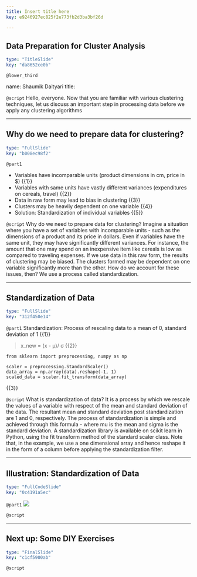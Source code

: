 ```yaml
---
title: Insert title here
key: e9246927ec825f2e773fb2d3ba3bf26d

---
```

## Data Preparation for Cluster Analysis

```yaml
type: "TitleSlide"
key: "da8652ce0b"
```

`@lower_third`

name: Shaumik Daityari
title: 


`@script`
Hello, everyone. Now that you are familiar with various clustering techniques, let us discuss an important step in processing data before we apply any clustering algorithms


---
## Why do we need to prepare data for clustering?

```yaml
type: "FullSlide"
key: "b008ec98f2"
```

`@part1`
- Variables have incomparable units (product dimensions in cm, price in $)
{{1}}
- Variables with same units have vastly different variances (expenditures on cereals, travel)
{{2}}
- Data in raw form may lead to bias in clustering
{{3}}
- Clusters may be heavily dependent on one variable
{{4}}
- Solution: Standardization of individual variables
{{5}}


`@script`
Why do we need to prepare data for clustering? Imagine a situation where you have a set of variables with incomparable units - such as the dimensions of a product and its price in dollars. Even if variables have the same unit, they may have significantly different variances. For instance, the amount that one may spend on an inexpensive item like cereals is low as compared to traveling expenses. If we use data in this raw form, the results of clustering may be biased. The clusters formed may be dependent on one variable significantly more than the other. How do we account for these issues, then? We use a process called standardization.


---
## Standardization of Data

```yaml
type: "FullSlide"
key: "312f450e14"
```

`@part1`
Standardization: Process of rescaling data to a mean of 0, standard deviation of 1
{{1}}

> x_new = (x - μ)/ σ
{{2}}

```
from sklearn import preprocessing, numpy as np

scaler = preprocessing.StandardScaler()
data_array = np.array(data).reshape(-1, 1)
scaled_data = scaler.fit_transform(data_array)
```
{{3}}


`@script`
What is standardization of data? It is a process by which we rescale the values of a variable with respect of the mean and standard deviation of the data. The resultant mean and standard deviation post standardization are 1 and 0, respectively. The process of standardization is simple and achieved through this formula - where mu is the mean and sigma is the standard deviation. A standardization library is available on scikit learn in Python, using the fit transform method of the standard scaler class. Note that, in the example, we use a one dimensional array and hence reshape it in the form of a column before applying the standardization filter.


---
## Illustration: Standardization of Data

```yaml
type: "FullCodeSlide"
key: "0c4191a5ec"
```

`@part1`
![](https://i.snag.gy/L3KBY4.jpg)


`@script`



---
## Next up: Some DIY Exercises

```yaml
type: "FinalSlide"
key: "c1cf5900ab"
```

`@script`


